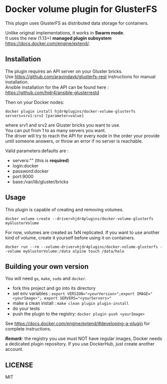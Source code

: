 # Docker volume plugin for GlusterFS

This plugin uses GlusterFS as distributed data storage for containers.

Unlike original implementations, it works in **Swarm mode**.  
It uses the new (1.13+) **managed plugin subsystem** https://docs.docker.com/engine/extend/.

## Installation

The plugin requires an API server on your Gluster bricks.  
Use https://github.com/aravindavk/glusterfs-rest instructions for manual installation.  
Ansible installation for the API can be found here : https://github.com/hjdr4/ansible-glusterrestd

Then on your Docker nodes:
```
docker plugin install hjdr4plugins/docker-volume-glusterfs servers=srv1:srv2 [parameter=value]
```
where srv1 and srv2 are Gluster bricks you want to use.  
You can put from 1 to as many servers you want.  
The driver will try to reach the API for every node in the order your provide until someone answers, or throw an error if no server is reachable. 

Valid parameters:defaults are :
- servers:"" (this is **required**) 
- login:docker
- password:docker
- port:9000
- base:/var/lib/gluster/bricks

## Usage

This plugin is capable of creating and removing volumes.
```
docker volume create --driver=hjdr4plugins/docker-volume-glusterfs myGlusterVolume
```
For now, volumes are created as 1xN replicated. If you want to use another kind of volume, create it yourself before using it on containers.  


```
docker run --rm --volume-driver=hjdr4plugins/docker-volume-glusterfs --volume myGlusterVolume:/data alpine touch /data/helo
```

## Building your own version

You will need `go`, `make`, `sudo` and `docker`.

- fork this project and go into its directory
- set env variables : `export VERSION="<yourVersion>";export IMAGE="<yourImage>"; export SERVERS="<yourServers>"`
- make a clean install : `make clean plugin plugin-install`
- do your tests
- push the plugin to the registry: `docker plugin push <yourImage>`

See https://docs.docker.com/engine/extend/#developing-a-plugin for complete instructions.

***Remark***: the registry you use must NOT have regular images, Docker needs a dedicated plugin repository. If you use DockerHub, just create another account.

## LICENSE

MIT
